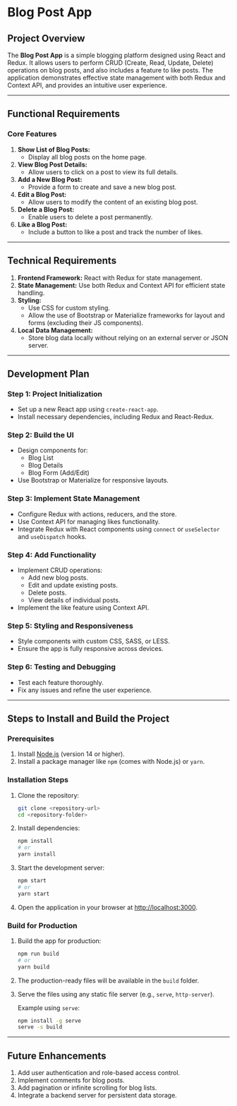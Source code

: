 # Blog Post App


## Project Overview
The **Blog Post App** is a simple blogging platform designed using React and Redux. It allows users to perform CRUD (Create, Read, Update, Delete) operations on blog posts, and also includes a feature to like posts. The application demonstrates effective state management with both Redux and Context API, and provides an intuitive user experience.

---

## Functional Requirements

### Core Features
1. **Show List of Blog Posts:**
   - Display all blog posts on the home page.
2. **View Blog Post Details:**
   - Allow users to click on a post to view its full details.
3. **Add a New Blog Post:**
   - Provide a form to create and save a new blog post.
4. **Edit a Blog Post:**
   - Allow users to modify the content of an existing blog post.
5. **Delete a Blog Post:**
   - Enable users to delete a post permanently.
6. **Like a Blog Post:**
   - Include a button to like a post and track the number of likes.

---

## Technical Requirements
1. **Frontend Framework:** React with Redux for state management.
2. **State Management:** Use both Redux and Context API for efficient state handling.
3. **Styling:**
   - Use CSS for custom styling.
   - Allow the use of Bootstrap or Materialize frameworks for layout and forms (excluding their JS components).
4. **Local Data Management:**
   - Store blog data locally without relying on an external server or JSON server.

---

## Development Plan

### Step 1: Project Initialization
- Set up a new React app using `create-react-app`.
- Install necessary dependencies, including Redux and React-Redux.

### Step 2: Build the UI
- Design components for:
  - Blog List
  - Blog Details
  - Blog Form (Add/Edit)
- Use Bootstrap or Materialize for responsive layouts.

### Step 3: Implement State Management
- Configure Redux with actions, reducers, and the store.
- Use Context API for managing likes functionality.
- Integrate Redux with React components using `connect` or `useSelector` and `useDispatch` hooks.

### Step 4: Add Functionality
- Implement CRUD operations:
  - Add new blog posts.
  - Edit and update existing posts.
  - Delete posts.
  - View details of individual posts.
- Implement the like feature using Context API.

### Step 5: Styling and Responsiveness
- Style components with custom CSS, SASS, or LESS.
- Ensure the app is fully responsive across devices.

### Step 6: Testing and Debugging
- Test each feature thoroughly.
- Fix any issues and refine the user experience.

---

## Steps to Install and Build the Project

### Prerequisites
1. Install [Node.js](https://nodejs.org/) (version 14 or higher).
2. Install a package manager like `npm` (comes with Node.js) or `yarn`.

### Installation Steps
1. Clone the repository:
   ```bash
   git clone <repository-url>
   cd <repository-folder>
   ```

2. Install dependencies:
   ```bash
   npm install
   # or
   yarn install
   ```

3. Start the development server:
   ```bash
   npm start
   # or
   yarn start
   ```

4. Open the application in your browser at [http://localhost:3000](http://localhost:3000).

### Build for Production
1. Build the app for production:
   ```bash
   npm run build
   # or
   yarn build
   ```

2. The production-ready files will be available in the `build` folder.
3. Serve the files using any static file server (e.g., `serve`, `http-server`).

   Example using `serve`:
   ```bash
   npm install -g serve
   serve -s build
   ```

---

## Future Enhancements
1. Add user authentication and role-based access control.
2. Implement comments for blog posts.
3. Add pagination or infinite scrolling for blog lists.
4. Integrate a backend server for persistent data storage.




